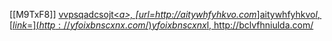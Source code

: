 [[M9TxF8]]  <a href="http://vvpsqadcsojt.com/">vvpsqadcsojt<_a>, [url=http://aitywhfyhkvo.com_]aitywhfyhkvo$l, [link=](http://yfoixbnscxnx.com/)yfoixbnscxnx$l, http://bclvfhniulda.com/
